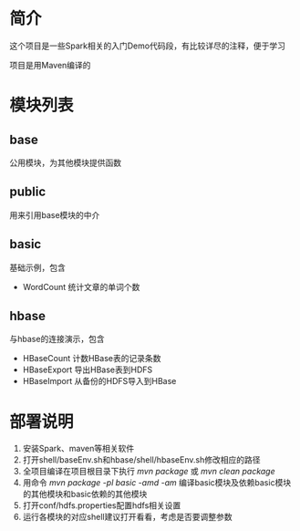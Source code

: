 # 简介
这个项目是一些Spark相关的入门Demo代码段，有比较详尽的注释，便于学习

项目是用Maven编译的

# 模块列表
## base
公用模块，为其他模块提供函数

## public
用来引用base模块的中介

## basic
基础示例，包含
- WordCount 统计文章的单词个数

## hbase
与hbase的连接演示，包含
- HBaseCount 计数HBase表的记录条数
- HBaseExport 导出HBase表到HDFS
- HBaseImport 从备份的HDFS导入到HBase


# 部署说明
1. 安装Spark、maven等相关软件
2. 打开shell/baseEnv.sh和hbase/shell/hbaseEnv.sh修改相应的路径
3. 全项目编译在项目根目录下执行 *mvn package* 或 *mvn clean package*
4. 用命令 *mvn package -pl basic -amd -am* 编译basic模块及依赖basic模块的其他模块和basic依赖的其他模块
5. 打开conf/hdfs.properties配置hdfs相关设置
6. 运行各模块的对应shell建议打开看看，考虑是否要调整参数
